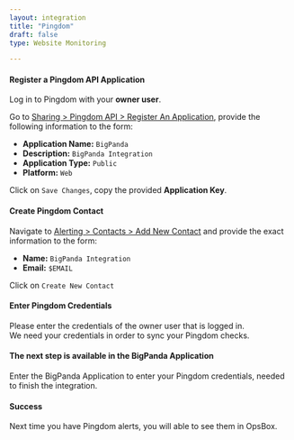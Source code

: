 ```yaml
---
layout: integration 
title: "Pingdom"
draft: false
type: Website Monitoring

---
```


#### Register a Pingdom API Application
Log in to Pingdom with your **owner user**.

Go to [Sharing > Pingdom API > Register An Application](https://my.pingdom.com/account/appkeys/new), provide the following information to the form:

* **Application Name:** `BigPanda`
* **Description:** `BigPanda Integration`
* **Application Type:** `Public`
* **Platform:** `Web`

Click on `Save Changes`, copy the provided **Application Key**.

<!-- section-separator -->

#### Create Pingdom Contact
Navigate to [Alerting > Contacts > Add New Contact](https://my.pingdom.com/contacts/new) and provide the exact information to the form:

* **Name:** `BigPanda Integration`
* **Email:** `$EMAIL`

Click on `Create New Contact`

<!-- section-separator -->

<!-- app-only-start -->
#### Enter Pingdom Credentials
Please enter the credentials of the owner user that is logged in.  
We need your credentials in order to sync your Pingdom checks.
<!-- include 'integrations/pingdom/pingdom' -->
<!-- app-only-end -->
<!-- docs-only-start -->
#### The next step is available in the BigPanda Application
Enter the BigPanda Application to enter your Pingdom credentials, needed to finish the integration.

<!-- docs-only-end -->

<!-- section-separator -->

#### Success
Next time you have Pingdom alerts, you will able to see them in OpsBox.
